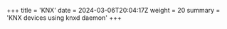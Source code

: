 +++
title = 'KNX'
date = 2024-03-06T20:04:17Z
weight = 20
summary = 'KNX devices using knxd daemon'
+++

